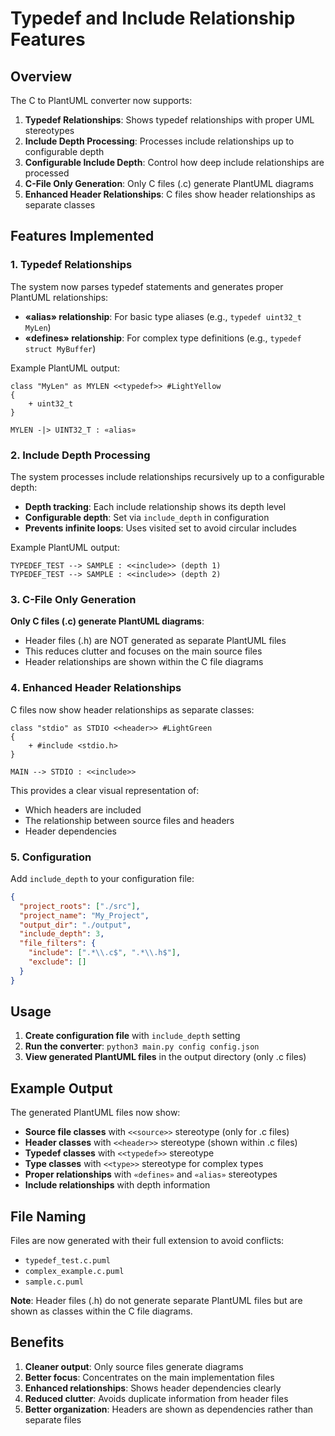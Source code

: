# Typedef and Include Relationship Features

## Overview

The C to PlantUML converter now supports:

1. **Typedef Relationships**: Shows typedef relationships with proper UML stereotypes
2. **Include Depth Processing**: Processes include relationships up to configurable depth
3. **Configurable Include Depth**: Control how deep include relationships are processed
4. **C-File Only Generation**: Only C files (.c) generate PlantUML diagrams
5. **Enhanced Header Relationships**: C files show header relationships as separate classes

## Features Implemented

### 1. Typedef Relationships

The system now parses typedef statements and generates proper PlantUML relationships:

- **«alias» relationship**: For basic type aliases (e.g., `typedef uint32_t MyLen`)
- **«defines» relationship**: For complex type definitions (e.g., `typedef struct MyBuffer`)

Example PlantUML output:
```plantuml
class "MyLen" as MYLEN <<typedef>> #LightYellow
{
    + uint32_t
}

MYLEN -|> UINT32_T : «alias»
```

### 2. Include Depth Processing

The system processes include relationships recursively up to a configurable depth:

- **Depth tracking**: Each include relationship shows its depth level
- **Configurable depth**: Set via `include_depth` in configuration
- **Prevents infinite loops**: Uses visited set to avoid circular includes

Example PlantUML output:
```plantuml
TYPEDEF_TEST --> SAMPLE : <<include>> (depth 1)
TYPEDEF_TEST --> SAMPLE : <<include>> (depth 2)
```

### 3. C-File Only Generation

**Only C files (.c) generate PlantUML diagrams**:
- Header files (.h) are NOT generated as separate PlantUML files
- This reduces clutter and focuses on the main source files
- Header relationships are shown within the C file diagrams

### 4. Enhanced Header Relationships

C files now show header relationships as separate classes:

```plantuml
class "stdio" as STDIO <<header>> #LightGreen
{
    + #include <stdio.h>
}

MAIN --> STDIO : <<include>>
```

This provides a clear visual representation of:
- Which headers are included
- The relationship between source files and headers
- Header dependencies

### 5. Configuration

Add `include_depth` to your configuration file:

```json
{
  "project_roots": ["./src"],
  "project_name": "My_Project",
  "output_dir": "./output",
  "include_depth": 3,
  "file_filters": {
    "include": [".*\\.c$", ".*\\.h$"],
    "exclude": []
  }
}
```

## Usage

1. **Create configuration file** with `include_depth` setting
2. **Run the converter**: `python3 main.py config config.json`
3. **View generated PlantUML files** in the output directory (only .c files)

## Example Output

The generated PlantUML files now show:

- **Source file classes** with `<<source>>` stereotype (only for .c files)
- **Header classes** with `<<header>>` stereotype (shown within .c files)
- **Typedef classes** with `<<typedef>>` stereotype
- **Type classes** with `<<type>>` stereotype for complex types
- **Proper relationships** with `«defines»` and `«alias»` stereotypes
- **Include relationships** with depth information

## File Naming

Files are now generated with their full extension to avoid conflicts:
- `typedef_test.c.puml`
- `complex_example.c.puml`
- `sample.c.puml`

**Note**: Header files (.h) do not generate separate PlantUML files but are shown as classes within the C file diagrams.

## Benefits

1. **Cleaner output**: Only source files generate diagrams
2. **Better focus**: Concentrates on the main implementation files
3. **Enhanced relationships**: Shows header dependencies clearly
4. **Reduced clutter**: Avoids duplicate information from header files
5. **Better organization**: Headers are shown as dependencies rather than separate files